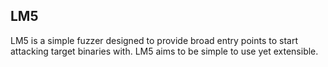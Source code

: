 LM5
---

LM5 is a simple fuzzer designed to provide broad entry points to start
attacking target binaries with. LM5 aims to be simple to use yet extensible.

